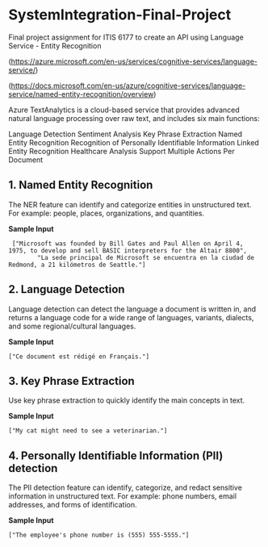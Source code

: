 # SystemIntegration-Final-Project

Final project assignment for ITIS 6177 to create an API using Language Service - Entity Recognition

(https://azure.microsoft.com/en-us/services/cognitive-services/language-service/)

(https://docs.microsoft.com/en-us/azure/cognitive-services/language-service/named-entity-recognition/overview)

Azure TextAnalytics is a cloud-based service that provides advanced natural language processing over raw text, and includes six main functions:

Language Detection
Sentiment Analysis
Key Phrase Extraction
Named Entity Recognition
Recognition of Personally Identifiable Information
Linked Entity Recognition
Healthcare Analysis
Support Multiple Actions Per Document

## 1. Named Entity Recognition
The NER feature can identify and categorize entities in unstructured text. For example: people, places, organizations, and quantities.

**Sample Input**
```
 ["Microsoft was founded by Bill Gates and Paul Allen on April 4, 1975, to develop and sell BASIC interpreters for the Altair 8800",
        "La sede principal de Microsoft se encuentra en la ciudad de Redmond, a 21 kilómetros de Seattle."]
```

## 2. Language Detection
Language detection can detect the language a document is written in, and returns a language code for a wide range of languages, variants, dialects, and some regional/cultural languages.

**Sample Input**
```
["Ce document est rédigé en Français."]
```


## 3. Key Phrase Extraction
Use key phrase extraction to quickly identify the main concepts in text.

**Sample Input**
```
["My cat might need to see a veterinarian."]
```

## 4. Personally Identifiable Information (PII) detection
The PII detection feature can identify, categorize, and redact sensitive information in unstructured text. For example: phone numbers, email addresses, and forms of identification.

**Sample Input**
```
["The employee's phone number is (555) 555-5555."]
```

